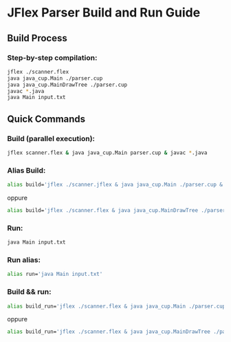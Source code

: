 # JFlex Parser Build and Run Guide

## Build Process

### Step-by-step compilation:

```bash
jflex ./scanner.flex
java java_cup.Main ./parser.cup
java java_cup.MainDrawTree ./parser.cup
javac *.java
java Main input.txt
```

## Quick Commands

### Build (parallel execution):
```bash
jflex scanner.flex & java java_cup.Main parser.cup & javac *.java
```

### Alias Build:
```bash
alias build='jflex ./scanner.jflex & java java_cup.Main ./parser.cup & javac *.java'
```
oppure

```bash
alias build='jflex ./scanner.flex & java java_cup.MainDrawTree ./parser.cup & javac *.java'
```

### Run:
```bash
java Main input.txt
```

### Run alias:
```bash
alias run='java Main input.txt'
```

### Build && run:
```bash
alias build_run='jflex ./scanner.flex & java java_cup.Main ./parser.cup & javac *.java & java Main input.txt'
```
oppure

```bash
alias build_run='jflex ./scanner.flex & java java_cup.MainDrawTree ./parser.cup & javac *.java & java Main input.txt'
```